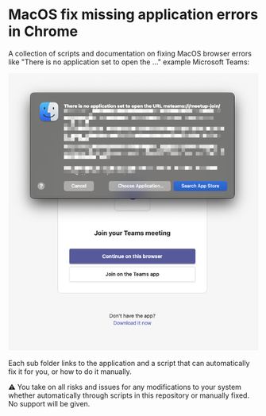 # MacOS fix missing application errors in Chrome

A collection of scripts and documentation on fixing MacOS browser errors like "There is no application set to open the ..." example Microsoft Teams:

![Image of Teams meeting missing the Teams application](teams/assets/teams-missing-application.png)

Each sub folder links to the application and a script that can automatically fix it for you, or
how to do it manually.

⚠️ You take on all risks and issues for any modifications to your system whether automatically through scripts in this repository or manually fixed. No support will be given.

